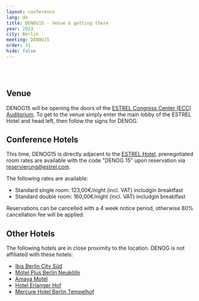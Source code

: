 ```yaml
---
layout: conference
lang: de
title: DENOG15 - Venue & getting there
year: 2023
city: Berlin
meeting: DENOG15
order: 31
hide: false
---
```


<br>
<br>

## Venue

DENOG15 will be opening the doors of the [ESTREL Congress Center (ECC) Auditorium](https://www.estrel.com/de/congress).
To get to the venue simply enter the main lobby of the ESTREL Hotel and head left, then follow the signs for DENOG.

## Conference Hotels

This time, DENOG15 is directly adjacent to the [ESTREL Hotel](https://www.estrel.com/de/hotel), prenegotiated room rates are available with the code "DENOG 15" upon reservation via [reservierung@estrel.com](mailto:reservierung@estrel.com).

The following rates are available:
- Standard single room: 123,00€/night (incl. VAT) includgin breaktfast
- Standard double room: 160,00€/night (incl. VAT) includgin breaktfast

Reservations can be cancelled with a 4 week notice period, otherwise 80% cancellation fee will be applied.

## Other Hotels

The following hotels are in close proximity to the location. DENOG is not affiliated with these hotels:

- [Ibis Berlin City Süd](https://all.accor.com/hotel/5694/index.en.shtml)
- [Motel Plus Berlin Neukölln](https://motelplus-berlin.de/)
- [Amaya Motel](http://amaya-motel.de/)
- [Hotel Erlanger Hof](https://www.erlanger-hof.de/)
- [Mercure Hotel Berlin Tempelhof](https://all.accor.com/hotel/1894/index.en.shtml)